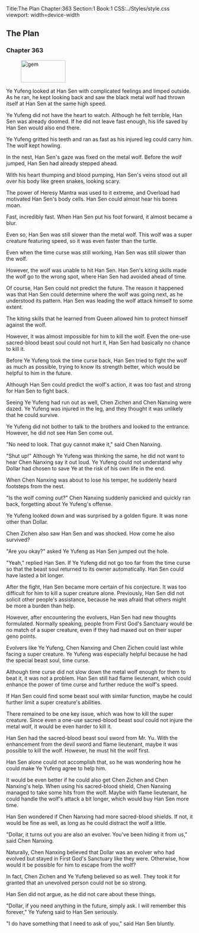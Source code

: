 Title:The Plan 
Chapter:363 
Section:1 
Book:1 
CSS:../Styles/style.css 
viewport: width=device-width
  
## The Plan
### Chapter 363
  
<figure>
	<img src="../Images/gem.gif" alt="gem" id="gem" width="120" height="60" />
</figure>
  

  
Ye Yufeng looked at Han Sen with complicated feelings and limped outside. As he ran, he kept looking back and saw the black metal wolf had thrown itself at Han Sen at the same high speed.

Ye Yufeng did not have the heart to watch. Although he felt terrible, Han Sen was already doomed. If he did not leave fast enough, his life saved by Han Sen would also end there.

Ye Yufeng gritted his teeth and ran as fast as his injured leg could carry him. The wolf kept howling.

In the nest, Han Sen's gaze was fixed on the metal wolf. Before the wolf jumped, Han Sen had already stepped ahead.

With his heart thumping and blood pumping, Han Sen's veins stood out all over his body like green snakes, looking scary.

The power of Heresy Mantra was used to it extreme, and Overload had motivated Han Sen's body cells. Han Sen could almost hear his bones moan.

Fast, incredibly fast. When Han Sen put his foot forward, it almost became a blur.

Even so, Han Sen was still slower than the metal wolf. This wolf was a super creature featuring speed, so it was even faster than the turtle.

Even when the time curse was still working, Han Sen was still slower than the wolf.

However, the wolf was unable to hit Han Sen. Han Sen's kiting skills made the wolf go to the wrong spot, where Han Sen had avoided ahead of time.

Of course, Han Sen could not predict the future. The reason it happened was that Han Sen could determine where the wolf was going next, as he understood its pattern. Han Sen was leading the wolf attack himself to some extent.

The kiting skills that he learned from Queen allowed him to protect himself against the wolf.

However, it was almost impossible for him to kill the wolf. Even the one-use sacred-blood beast soul could not hurt it, Han Sen had basically no chance to kill it.

Before Ye Yufeng took the time curse back, Han Sen tried to fight the wolf as much as possible, trying to know its strength better, which would be helpful to him in the future.

Although Han Sen could predict the wolf's action, it was too fast and strong for Han Sen to fight back.

Seeing Ye Yufeng had run out as well, Chen Zichen and Chen Nanxing were dazed. Ye Yufeng was injured in the leg, and they thought it was unlikely that he could survive.

Ye Yufeng did not bother to talk to the brothers and looked to the entrance. However, he did not see Han Sen come out.

"No need to look. That guy cannot make it," said Chen Nanxing.

"Shut up!" Although Ye Yufeng was thinking the same, he did not want to hear Chen Nanxing say it out loud. Ye Yufeng could not understand why Dollar had chosen to save Ye at the risk of his own life in the end.

When Chen Nanxing was about to lose his temper, he suddenly heard footsteps from the nest.

"Is the wolf coming out?" Chen Nanxing suddenly panicked and quickly ran back, forgetting about Ye Yufeng's offense.

Ye Yufeng looked down and was surprised by a golden figure. It was none other than Dollar.

Chen Zichen also saw Han Sen and was shocked. How come he also survived?

"Are you okay?" asked Ye Yufeng as Han Sen jumped out the hole.

"Yeah," replied Han Sen. If Ye Yufeng did not go too far from the time curse so that the beast soul returned to its owner automatically. Han Sen could have lasted a bit longer.

After the fight, Han Sen became more certain of his conjecture. It was too difficult for him to kill a super creature alone. Previously, Han Sen did not solicit other people's assistance, because he was afraid that others might be more a burden than help.

However, after encountering the evolvers, Han Sen had new thoughts formulated. Normally speaking, people from First God's Sanctuary would be no match of a super creature, even if they had maxed out on their super geno points.

Evolvers like Ye Yufeng, Chen Nanxing and Chen Zichen could last while facing a super creature. Ye Yufeng was especially helpful because he had the special beast soul, time curse.

Although time curse did not slow down the metal wolf enough for them to beat it, it was not a problem. Han Sen still had flame lieutenant, which could enhance the power of time curse and further reduce the wolf's speed.

If Han Sen could find some beast soul with similar function, maybe he could further limit a super creature's abilities.

There remained to be one key issue, which was how to kill the super creature. Since even a one-use sacred-blood beast soul could not injure the metal wolf, it would be even harder to kill it.

Han Sen had the sacred-blood beast soul sword from Mr. Yu. With the enhancement from the devil sword and flame lieutenant, maybe it was possible to kill the wolf. However, he must hit the wolf first.

Han Sen alone could not accomplish that, so he was wondering how he could make Ye Yufeng agree to help him.

It would be even better if he could also get Chen Zichen and Chen Nanxing's help. When using his sacred-blood shield, Chen Nanxing managed to take some hits from the wolf. Maybe with flame lieutenant, he could handle the wolf's attack a bit longer, which would buy Han Sen more time.

Han Sen wondered if Chen Nanxing had more sacred-blood shields. If not, it would be fine as well, as long as he could distract the wolf a little.

"Dollar, it turns out you are also an evolver. You've been hiding it from us," said Chen Nanxing.

Naturally, Chen Nanxing believed that Dollar was an evolver who had evolved but stayed in First God's Sanctuary like they were. Otherwise, how would it be possible for him to escape from the wolf?

In fact, Chen Zichen and Ye Yufeng believed so as well. They took it for granted that an unevolved person could not be so strong.

Han Sen did not argue, as he did not care about these things.

"Dollar, if you need anything in the future, simply ask. I will remember this forever," Ye Yufeng said to Han Sen seriously.

"I do have something that I need to ask of you," said Han Sen bluntly.